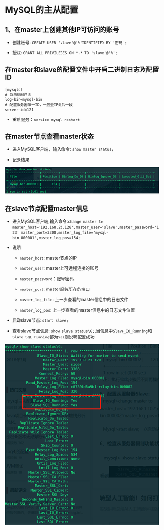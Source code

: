 # MySQL的主从配置

## 1、在master上创建其他IP可访问的账号

-   创建账号: `CREATE USER 'slave'@'%'IDENTIFIED BY '密码';`

-   授权: `GRANT ALL PRIVILEGES ON *.* TO 'slave'@'%';`

## 在master和slave的配置文件中开启二进制日志及配置ID

```
[mysqld]
# 启用进制日志
log-bin=mysql-bin
# 配置服务器唯一ID，一般去IP最后一段
server-id=121
```

-   重启服务：`service mysql restart`

## 在master节点查看master状态

-   进入MySQL客户端，输入命令: `show master status;`

-   记录结果

![master status](https://github.com/dragonhht/GitImgs/blob/master/database/mysql_master_status.png?raw=true)

## 在slave节点配置master信息

-   进入MySQL客户端,输入命令:`change master to master_host='192.168.23.128',master_user='slave',master_password='123',master_port=3308,master_log_file='mysql-bin.000001',master_log_pos=154;`

-   说明

    -   `master_host`: master节点的IP

    -   `master_user`: master上可远程连接的账号

    -   `master_password`：账号密码

    -   `master_port`: master服务所在的端口

    -   `master_log_file`: 上一步查看的master信息中的日志文件

    -   `master_log_pos`: 上一步查看的master信息中的日志文件位置

-   启动slave节点: `start slave;`

-   查看slave节点信息: `show slave status\G;`,当信息中`Slave_IO_Running`和`Slave_SQL_Running`都为`Yes`则说明配置成功

![slave信息](https://github.com/dragonhht/GitImgs/blob/master/database/slave_status.png?raw=true)
